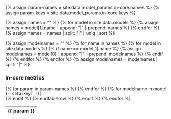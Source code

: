 
{% assign param-names = site.data.model_params.in-core.names %}
{% assign param-keys = site.data.model_params.in-core.keys %}

{% assign names = "" %}
{% for model in site.data.models %}
  {% assign names = model[1].name | append: "|" | prepend: names %}
{% endfor %}
{% assign names = names | split: "|" | uniq | sort %}

{% assign modelnames = "" %}
{% for name in names %}
  {% for model in site.data.models %}
    {% if name == model[1].name %}
      {% assign modelnames = model[0] | append: "|" | prepend: modelnames %}
    {% endif %}
  {% endfor %}
{% endfor %}
{% assign modelnames = modelnames | split: "|" %}

<div markdown="1" id="in-core-table">

### In-core metrics

<div style="display: block; overflow-x: auto; white-space: nowrap;">
<table>
<thead>
  <tr class="header">
  {% for param in param-names %}
   <th> {{ param }} </th>
  {% endfor %}
  </tr>
</thead>
<tbody>
{% for modelname in modelnames %}
  {% assign data = site.data.models[modelname] %}
    {% if data.name %}
    {% tablerow key in param-keys %}
      {%- if data[key] contains " " -%}
          {{- data[key] -}}
      {% else %}
         <code>{{- data[key] -}}</code>
      {% endif %}
    {% endtablerow %}
    {% endif %}
{% endfor %}
</tbody>
</table>
</div>

</div>
